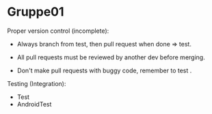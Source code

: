 # Gruppe01

Proper version control (incomplete):
  * Always branch from test, then pull request when done => test.
  * All pull requests must be reviewed by another dev before merging.

  * Don't make pull requests with buggy code, remember to test .

Testing (Integration):
  * Test
  * AndroidTest
